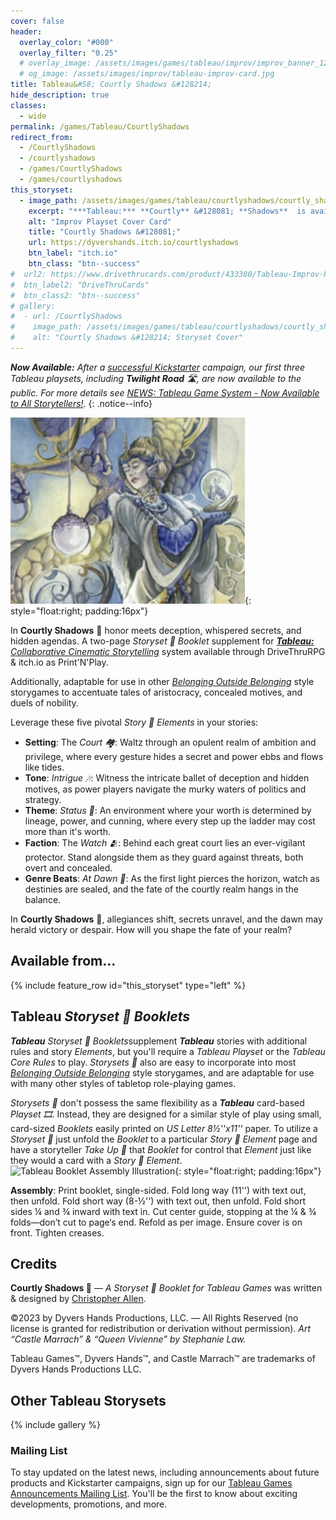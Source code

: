 ```yaml
---
cover: false
header:
  overlay_color: "#000"
  overlay_filter: "0.25"
  # overlay_image: /assets/images/games/tableau/improv/improv_banner_1280_360.jpg
  # og_image: /assets/images/improv/tableau-improv-card.jpg
title: Tableau&#58; Courtly Shadows &#128214;
hide_description: true
classes:
  - wide
permalink: /games/Tableau/CourtlyShadows
redirect_from:
  - /CourtlyShadows
  - /courtlyshadows
  - /games/CourtlyShadows
  - /games/courtlyshadows
this_storyset:
  - image_path: /assets/images/games/tableau/courtlyshadows/courtly_shadows_storyset_cover_630_500.jpg
    excerpt: "***Tableau:*** **Courtly** &#128081; **Shadows**  is available as a **Storyset** &#128214; **Booklet** from: "
    alt: "Improv Playset Cover Card"
    title: "Courtly Shadows &#128081;"
    url: https://dyvershands.itch.io/courtlyshadows
    btn_label: "itch.io"
    btn_class: "btn--success"
#  url2: https://www.drivethrucards.com/product/433380/Tableau-Improv-Playset-Just-the-Cards-Edition?src=dhwebsite
#  btn_label2: "DriveThruCards"
#  btn_class2: "btn--success"
# gallery:
#  - url: /CourtlyShadows
#    image_path: /assets/images/games/tableau/courtlyshadows/courtly_shadows_storyset_cover_630_500.jpg
#    alt: "Courtly Shadows &#128214; Storyset Cover"
---
```


_**Now Available:** After a [successful Kickstarter](/news/Tableau-Kickstarter-Success/) campaign, our first three Tableau playsets, including **Twilight Road** 🛣, are now available to the public. For more details see [NEWS: Tableau Game System - Now Available to All Storytellers!](/news/Tableau-Now_Available_to_All/)._
{: .notice--info}

![Courtly Shadows &#128214; Storyset Cover](/assets/images/games/tableau/courtlyshadows/courtly_shadows_storyset_cover_375_298.jpg){: style="float:right; padding:16px"}

In **Courtly Shadows** 👑 honor meets deception, whispered secrets, and hidden agendas. A two-page _Storyset 📖 Booklet_ supplement for [***Tableau:*** _Collaborative Cinematic Storytelling_](https://www.dyvershands.com/games/Tableau/) system available through DriveThruRPG & itch.io as Print'N'Play.

Additionally, adaptable for use in other _[Belonging Outside Belonging](https://itch.io/physical-games/tag-belonging-outside-belonging)​_ style storygames to accentuate tales of aristocracy, concealed motives, and duels of nobility.

Leverage these five pivotal _Story 📖 Elements_ in your stories:

* **Setting**: The _Court 🏘️_: Waltz through an opulent realm of ambition and privilege, where every gesture hides a secret and power ebbs and flows like tides.
* **Tone**: _Intrigue 🎶_: Witness the intricate ballet of deception and hidden motives, as power players navigate the murky waters of politics and strategy.
* **Theme**: _Status 💢_: An environment where your worth is determined by lineage, power, and cunning, where every step up the ladder may cost more than it's worth.
* **Faction**: The _Watch 🫂_: Behind each great court lies an ever-vigilant protector. Stand alongside them as they guard against threats, both overt and concealed.
* **Genre Beats**: _At Dawn 🥁_: As the first light pierces the horizon, watch as destinies are sealed, and the fate of the courtly realm hangs in the balance.

In **Courtly Shadows** 👑, allegiances shift, secrets unravel, and the dawn may herald victory or despair. How will you shape the fate of your realm?

## Available from… 

{% include feature_row id="this_storyset" type="left" %}

## Tableau _Storyset 📖 Booklets_

_**Tableau**_ _Storyset 📖 Booklets_ ​supplement _**Tableau**_ stories with additional rules and story _Elements_, but you'll require a _Tableau Playset_ or the _Tableau Core Rules_ to play. _Storysets 📖_​ also are easy to incorporate into most _[Belonging Outside Belonging](https://itch.io/physical-games/tag-belonging-outside-belonging)​_ style storygames, and are adaptable for use with many other styles of tabletop role-playing games.​​

_Storysets 📖_​ don't possess the same flexibility as a _**Tableau**_ card-based _Playset 🎞_. Instead, they are designed for a similar style of play using small, card-sized _Booklets_ easily printed on _US Letter 8½''x11''_ paper. To utilize a _Storyset 📖_​ just unfold the _Booklet_ to a particular _Story 📖 Element_ page and have a storyteller _Take Up 🫰_ that _Booklet_ for control that _Element_ just like they would a card with a _Story 📖 Element_. ![Tableau Booklet Assembly Illustration](/assets/images/games/tableau/booklet_assembly_illustration_375 _292.png){: style="float:right; padding:16px"}

**Assembly**: Print booklet, single-sided. Fold long way (11'') with text out, then unfold. Fold short way (8-½'') with text out, then unfold. Fold short sides ¼ and ¾ inward with text in. Cut center guide, stopping at the ¼ & ¾ folds—don’t cut to page‘s end. Refold as per image. Ensure cover is on front. Tighten creases.

## Credits

**Courtly Shadows 👑** — _A Storyset 📖 Booklet for Tableau Games_ was written & designed by [Christopher Allen](mailto:ChristopherA@DyversHands.com).

©2023 by Dyvers Hands Productions, LLC. — All Rights Reserved (no license is granted for redistribution or derivation without permission). _Art “Castle Marrach” & “Queen Vivienne” by Stephanie Law._

Tableau Games™, Dyvers Hands™, and Castle Marrach™ are trademarks of Dyvers Hands Productions LLC.

## Other Tableau Storysets

{% include gallery %}

### Mailing List

To stay updated on the latest news, including announcements about future products and Kickstarter campaigns, sign up for our [Tableau Games Announcements Mailing List](/Subscribe). You'll be the first to know about exciting developments, promotions, and more.
